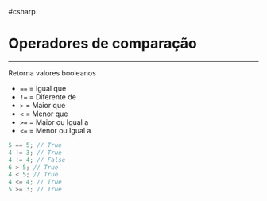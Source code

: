 #csharp
# Operadores de comparação
---

Retorna valores booleanos

- `==` = Igual que
- `!=` = Diferente de
- `>` = Maior que
- `<` = Menor que
- `>=` = Maior ou Igual a
- `<=` = Menor ou Igual a

```csharp
5 == 5; // True
4 != 3; // True
4 != 4; // False
6 > 5; // True
4 < 5; // True
4 <= 4; // True
5 >= 3; // True